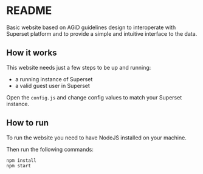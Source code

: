 # README

Basic website based on AGiD guidelines design to interoperate with Superset
platform and to provide a simple and intuitive interface to the data.

## How it works

This website needs just a few steps to be up and running:

- a running instance of Superset
- a valid guest user in Superset

Open the `config.js` and change config values to match your Superset instance.

## How to run

To run the website you need to have NodeJS installed on your machine.

Then run the following commands:

    npm install
    npm start
